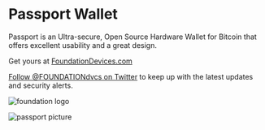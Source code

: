 # Passport Wallet

Passport is an Ultra-secure, Open Source Hardware Wallet for Bitcoin that offers
excellent usability and a great design.

Get yours at [FoundationDevices.com](https://foundationdevices.com)

[Follow @FOUNDATIONdvcs on Twitter](https://twitter.com/FOUNDATIONdvcs) to keep up
with the latest updates and security alerts.

![foundation logo](https://user-images.githubusercontent.com/62639971/100529265-99345380-319a-11eb-8ecc-195dd435edab.png)

![passport picture](https://user-images.githubusercontent.com/62639971/100529305-07791600-319b-11eb-8a02-6b14f6060bd3.png)
